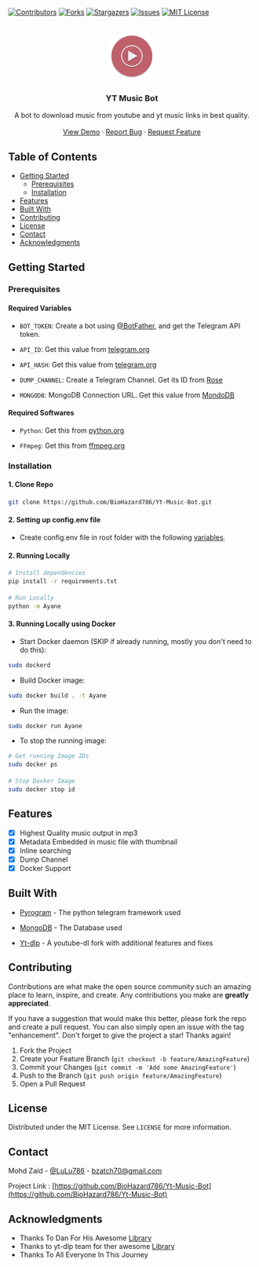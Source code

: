[![Contributors][contributors-shield]][contributors-url]
[![Forks][forks-shield]][forks-url]
[![Stargazers][stars-shield]][stars-url]
[![Issues][issues-shield]][issues-url]
[![MIT License][license-shield]][license-url]

<!-- PROJECT LOGO -->
<br />
<div align="center">
  <a href="https://github.com/BioHazard786/Yt-Music-Bot">
    <img src="images/Youtube Music.png" alt="Logo" width="100" height="100">
  </a>

  <h3 align="center">YT Music Bot</h3>

  <p align="center">
    A bot to download music from youtube and yt music links in best quality.
    <br />
    <br />
    <a href="https://t.me/ayane_san_bot">View Demo</a>
    ·
    <a href="https://github.com/BioHazard786/BookMyMovie/issues">Report Bug</a>
    ·
    <a href="https://github.com/BioHazard786/BookMyMovie/issues">Request Feature</a>
  </p>
</div>

## Table of Contents

- [Getting Started](#getting-started)
  - [Prerequisites](#prerequisites)
  - [Installation](#installation)
- [Features](#features)
- [Built With](#built-with)
- [Contributing](#contributing)
- [License](#license)
- [Contact](#contact)
- [Acknowledgments](#acknowledgments)

## Getting Started

### Prerequisites

#### Required Variables

- `BOT_TOKEN`: Create a bot using [@BotFather](https://telegram.dog/BotFather), and get the Telegram API token.

- `API_ID`: Get this value from [telegram.org](https://my.telegram.org/apps)

- `API_HASH`: Get this value from [telegram.org](https://my.telegram.org/apps)

- `DUMP_CHANNEL`: Create a Telegram Channel. Get its ID from [Rose](https://t.me/MissRose_bot)

- `MONGODB`: MongoDB Connection URL. Get this value from [MondoDB](https://mongodb.com)

#### Required Softwares

- `Python`: Get this from [python.org](https://www.python.org/downloads/)

- `FFmpeg`: Get this from [ffmpeg.org](https://www.ffmpeg.org/download.html)

### Installation

#### 1. Clone Repo

```bash
git clone https://github.com/BioHazard786/Yt-Music-Bot.git
```

#### 2. Setting up config.env file

- Create config.env file in root folder with the following [variables](#required-variables).

#### 2. Running Locally

```bash
# Install dependencies
pip install -r requirements.txt

# Run Locally
python -m Ayane
```

#### 3. Running Locally using Docker

- Start Docker daemon (SKIP if already running, mostly you don't need to do this):

```bash
sudo dockerd
```

- Build Docker image:

```bash
sudo docker build . -t Ayane
```

- Run the image:

```bash
sudo docker run Ayane
```

- To stop the running image:

```bash
# Get running Image IDs
sudo docker ps

# Stop Docker Image
sudo docker stop id
```

## Features

- [x] Highest Quality music output in mp3
- [x] Metadata Embedded in music file with thumbnail
- [x] Inline searching
- [x] Dump Channel
- [x] Docker Support

## Built With

- [Pyrogram](https://pyrogram.org/) - The python telegram framework used

- [MongoDB](https://mongodb.com/) - The Database used

- [Yt-dlp](https://github.com/yt-dlp/yt-dlp) - A youtube-dl fork with additional features and fixes

## Contributing

Contributions are what make the open source community such an amazing place to learn, inspire, and create. Any contributions you make are **greatly appreciated**.

If you have a suggestion that would make this better, please fork the repo and create a pull request. You can also simply open an issue with the tag "enhancement".
Don't forget to give the project a star! Thanks again!

1. Fork the Project
2. Create your Feature Branch (`git checkout -b feature/AmazingFeature`)
3. Commit your Changes (`git commit -m 'Add some AmazingFeature'`)
4. Push to the Branch (`git push origin feature/AmazingFeature`)
5. Open a Pull Request

## License

Distributed under the MIT License. See `LICENSE` for more information.

## Contact

Mohd Zaid - [@LuLu786](https://t.me/LuLu786) - bzatch70@gmail.com

Project Link : [https://github.com/BioHazard786/Yt-Music-Bot](https://github.com/BioHazard786/Yt-Music-Bot)

## Acknowledgments

- Thanks To Dan For His Awesome [Library](https://github.com/pyrogram/pyrogram)
- Thanks to yt-dlp team for ther awesome [Library](https://github.com/yt-dlp/yt-dlp)
- Thanks To All Everyone In This Journey

<!-- MARKDOWN LINKS & IMAGES -->
<!-- https://www.markdownguide.org/basic-syntax/#reference-style-links -->

[contributors-shield]: https://img.shields.io/github/contributors/BioHazard786/Yt-Music-Bot.svg?style=for-the-badge
[contributors-url]: https://github.com/BioHazard786/Yt-Music-Bot/graphs/contributors
[forks-shield]: https://img.shields.io/github/forks/BioHazard786/Yt-Music-Bot.svg?style=for-the-badge
[forks-url]: https://github.com/BioHazard786/Yt-Music-Bot/network/members
[stars-shield]: https://img.shields.io/github/stars/BioHazard786/Yt-Music-Bot.svg?style=for-the-badge
[stars-url]: https://github.com/BioHazard786/Yt-Music-Bot/stargazers
[issues-shield]: https://img.shields.io/github/issues/BioHazard786/Yt-Music-Bot.svg?style=for-the-badge
[issues-url]: https://github.com/BioHazard786/Yt-Music-Bot/issues
[license-shield]: https://img.shields.io/github/license/BioHazard786/Yt-Music-Bot.svg?style=for-the-badge
[license-url]: https://github.com/BioHazard786/Yt-Music-Bot/blob/master/LICENSE
